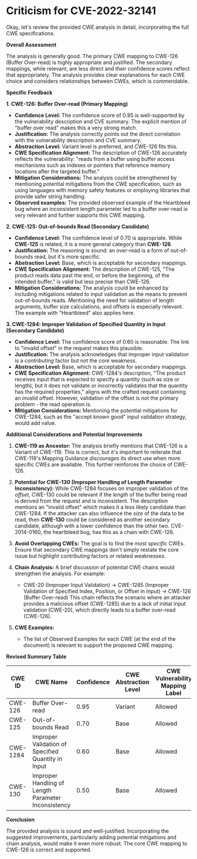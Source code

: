 # Criticism for CVE-2022-32141

Okay, let's review the provided CWE analysis in detail, incorporating the full CWE specifications.

**Overall Assessment**

The analysis is generally good. The primary CWE mapping to CWE-126 (Buffer Over-read) is highly appropriate and justified. The secondary mappings, while relevant, are less direct and their confidence scores reflect that appropriately. The analysis provides clear explanations for each CWE choice and considers relationships between CWEs, which is commendable.

**Specific Feedback**

**1. CWE-126: Buffer Over-read (Primary Mapping)**

*   **Confidence Level:** The confidence score of 0.95 is well-supported by the vulnerability description and CVE summary. The explicit mention of "buffer over read" makes this a very strong match.
*   **Justification:** The analysis correctly points out the direct correlation with the vulnerability description and CVE summary.
*   **Abstraction Level:** Variant level is preferred, and CWE-126 fits this.
*   **CWE Specification Alignment:** The description of CWE-126 accurately reflects the vulnerability: "reads from a buffer using buffer access mechanisms such as indexes or pointers that reference memory locations after the targeted buffer."
*   **Mitigation Considerations:**  The analysis could be strengthened by mentioning potential mitigations from the CWE specification, such as using languages with memory safety features or employing libraries that provide safer string handling.
*   **Observed examples:** The provided observed example of the Heartbleed bug where an inconsistent length parameter led to a buffer over-read is very relevant and further supports this CWE mapping.

**2. CWE-125: Out-of-bounds Read (Secondary Candidate)**

*   **Confidence Level:** The confidence level of 0.70 is appropriate. While **CWE-125** is related, it is a more general category than **CWE-126**.
*   **Justification:** The reasoning is sound: an over-read is a form of out-of-bounds read, but it's more specific.
*   **Abstraction Level:** Base, which is acceptable for secondary mappings.
*   **CWE Specification Alignment:** The description of CWE-125, "The product reads data past the end, or before the beginning, of the intended buffer," is valid but less precise than CWE-126.
*   **Mitigation Considerations:** The analysis could be enhanced by including mitigations related to input validation as the means to prevent out-of-bounds reads. Mentioning the need for validation of length arguments, buffer size calculations, and offsets is especially relevant. The example with "Heartbleed" also applies here.

**3. CWE-1284: Improper Validation of Specified Quantity in Input (Secondary Candidate)**

*   **Confidence Level:** The confidence score of 0.60 is reasonable. The link to "invalid offset" in the request makes this plausible.
*   **Justification:** The analysis acknowledges that improper input validation is a *contributing* factor but not the *core* weakness.
*   **Abstraction Level:** Base, which is acceptable for secondary mappings.
*   **CWE Specification Alignment:** CWE-1284's description, "The product receives input that is expected to specify a quantity (such as size or length), but it does not validate or incorrectly validates that the quantity has the required properties," aligns with the crafted request containing an invalid offset.  However, validation of the offset is not the primary problem - the read operation is.
*   **Mitigation Considerations:** Mentioning the potential mitigations for CWE-1284, such as the "accept known good" input validation strategy, would add value.

**Additional Considerations and Potential Improvements**

1.  **CWE-119 as Ancestor:** The analysis briefly mentions that CWE-126 is a Variant of CWE-119. This is correct, but it's important to reiterate that CWE-119's Mapping Guidance *discourages* its direct use when more specific CWEs are available. This further reinforces the choice of CWE-126.

2.  **Potential for CWE-130 (Improper Handling of Length Parameter Inconsistency):**  While CWE-1284 focuses on improper validation of the *offset*, CWE-130 could be relevant if the *length* of the buffer being read is derived from the request and is inconsistent. The description mentions an "invalid offset" which makes it a less likely candidate than CWE-1284. If the attacker can also influence the *size* of the data to be read, then **CWE-130** could be considered as another secondary candidate, although with a lower confidence than the other two. CVE-2014-0160, the heartbleed bug, has this as a chain with CWE-126.

3.  **Avoid Overlapping CWEs:** The goal is to find the *most specific* CWEs. Ensure that secondary CWE mappings don't simply restate the core issue but highlight contributing factors or related weaknesses.

4.  **Chain Analysis:** A brief discussion of potential CWE chains would strengthen the analysis. For example:
    *   CWE-20 (Improper Input Validation) -> CWE-1285 (Improper Validation of Specified Index, Position, or Offset in Input) -> CWE-126 (Buffer Over-read)
    This chain reflects the scenario where an attacker provides a malicious offset (CWE-1285) due to a lack of initial input validation (CWE-20), which directly leads to a buffer over-read (CWE-126).

5.  **CWE Examples:**
    * The list of Observed Examples for each CWE (at the end of the document) is relevant to support the proposed CWE mapping.

**Revised Summary Table**

| CWE ID | CWE Name | Confidence | CWE Abstraction Level | CWE Vulnerability Mapping Label | CWE-Vulnerability Mapping Notes |
|---|---|---|---|---|---|
| CWE-126 | Buffer Over-read | 0.95 | Variant | Allowed | Primary CWE |
| CWE-125 | Out-of-bounds Read | 0.70 | Base | Allowed | Secondary Candidate |
| CWE-1284 | Improper Validation of Specified Quantity in Input | 0.60 | Base | Allowed | Secondary Candidate |
| CWE-130 | Improper Handling of Length Parameter Inconsistency | 0.50 | Base | Allowed | Tertiary Candidate (if length is also manipulated) |

**Conclusion**

The provided analysis is sound and well-justified. Incorporating the suggested improvements, particularly adding potential mitigations and chain analysis, would make it even more robust.  The core CWE mapping to CWE-126 is correct and supported.